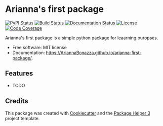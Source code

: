 # Arianna's first package


[![PyPI Status](https://img.shields.io/pypi/v/arianna-first-package.svg)](https://pypi.python.org/pypi/arianna-first-package)
[![Build Status](https://github.com/AriannaBonazza/arianna-first-package/actions/workflows/build.yml/badge.svg?branch=main)](https://github.com/AriannaBonazza/arianna-first-package/actions?query=workflow%3Abuild)
[![Documentation Status](https://github.com/AriannaBonazza/arianna-first-package/actions/workflows/docs.yml/badge.svg?branch=main)](https://github.com/AriannaBonazza/arianna-first-package/actions?query=workflow%3Adocs)
[![License](https://img.shields.io/github/license/AriannaBonazza/arianna-first-package)](https://github.com/AriannaBonazza/arianna-first-package/blob/main/LICENSE)
[![Code Coverage](https://codecov.io/gh/AriannaBonazza/arianna-first-package/branch/main/graphs/badge.svg)](https://codecov.io/gh/AriannaBonazza/arianna-first-package/tree/main)

Arianna's first package is a simple python package for leaarning puropses.


- Free software: MIT license
- Documentation: https://AriannaBonazza.github.io/arianna-first-package/.


## Features

- TODO

## Credits

This package was created with [Cookiecutter][CC] and the [Package Helper 3][PH3] project template.

[CC]: https://github.com/audreyr/cookiecutter
[PH3]: https://balouf.github.io/package-helper-3/
